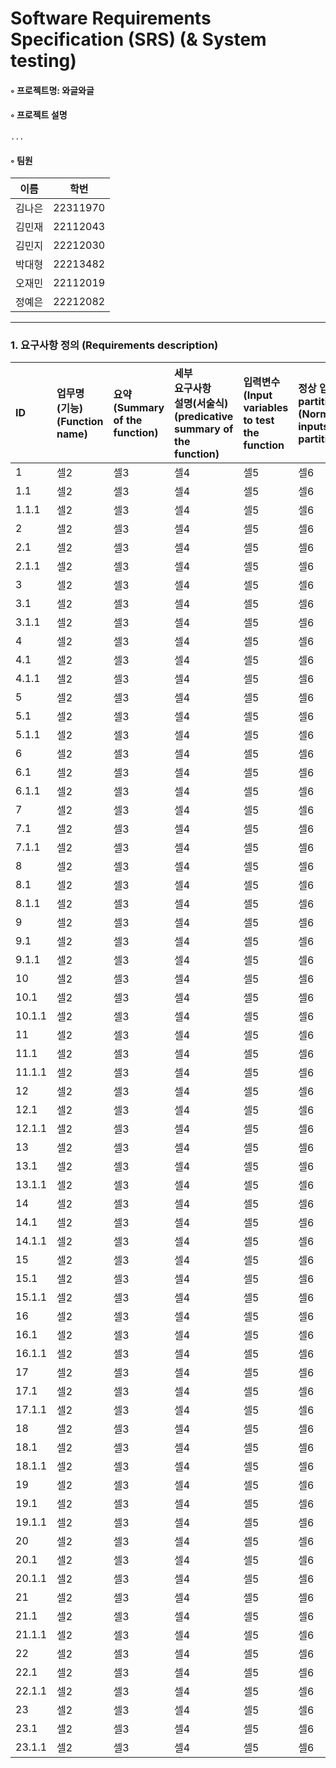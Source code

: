 # Software Requirements Specification (SRS) (& System testing)

#### ◦ 프로젝트명:  와글와글
#### ◦ 프로젝트 설명
 ` ... `


#### ◦ 팀원
| 이름       | 학번      |
|------------|-----------|
| 김나은     | 22311970  | 
| 김민재     | 22112043  | 
| 김민지     | 22212030  |
| 박대형     | 22213482  |
| 오재민     | 22112019  |
| 정예은     | 22212082  |

* * *

### 1. 요구사항 정의 (Requirements description)

|ID   |업무명<br>(기능)<br>(Function name)   |요약<br>(Summary of the function)   |세부<br>요구사항<br>설명(서술식)<br>(predicative summary of the function)   |입력변수<br>(Input variables to test the function   |정상 입력값 partitioning<br>(Normal inputs partitioning)   |예외 입력값 partitioning<br>(Exceptional inputs partitioning)|    |추적성<br>(Traceability)   |우선순위<br>(Priority)<br>(High, Medium, Low)   |테스트 결과<br>(Test result)
|:---|:---|:---|:---|:---|:---|:---|:---|:---|:---|:---|
1|셀2|셀3|셀4|셀5|셀6|셀7|  |셀9|셀10|셀11
1.1|셀2|셀3|셀4|셀5|셀6|셀7|  |셀9|셀10|셀11
1.1.1|셀2|셀3|셀4|셀5|셀6|셀7|  |셀9|셀10|셀11
2|셀2|셀3|셀4|셀5|셀6|셀7|  |셀9|셀10|셀11
2.1|셀2|셀3|셀4|셀5|셀6|셀7|  |셀9|셀10|셀11
2.1.1|셀2|셀3|셀4|셀5|셀6|셀7|  |셀9|셀10|셀11
3|셀2|셀3|셀4|셀5|셀6|셀7|  |셀9|셀10|셀11
3.1|셀2|셀3|셀4|셀5|셀6|셀7|  |셀9|셀10|셀11
3.1.1|셀2|셀3|셀4|셀5|셀6|셀7|  |셀9|셀10|셀11
4|셀2|셀3|셀4|셀5|셀6|셀7|  |셀9|셀10|셀11
4.1|셀2|셀3|셀4|셀5|셀6|셀7|  |셀9|셀10|셀11
4.1.1|셀2|셀3|셀4|셀5|셀6|셀7|  |셀9|셀10|셀11
5|셀2|셀3|셀4|셀5|셀6|셀7|  |셀9|셀10|셀11
5.1|셀2|셀3|셀4|셀5|셀6|셀7|  |셀9|셀10|셀11
5.1.1|셀2|셀3|셀4|셀5|셀6|셀7|  |셀9|셀10|셀11
6|셀2|셀3|셀4|셀5|셀6|셀7|  |셀9|셀10|셀11
6.1|셀2|셀3|셀4|셀5|셀6|셀7|  |셀9|셀10|셀11
6.1.1|셀2|셀3|셀4|셀5|셀6|셀7|  |셀9|셀10|셀11
7|셀2|셀3|셀4|셀5|셀6|셀7|  |셀9|셀10|셀11
7.1|셀2|셀3|셀4|셀5|셀6|셀7|  |셀9|셀10|셀11
7.1.1|셀2|셀3|셀4|셀5|셀6|셀7|  |셀9|셀10|셀11
8|셀2|셀3|셀4|셀5|셀6|셀7|  |셀9|셀10|셀11
8.1|셀2|셀3|셀4|셀5|셀6|셀7|  |셀9|셀10|셀11
8.1.1|셀2|셀3|셀4|셀5|셀6|셀7|  |셀9|셀10|셀11
9|셀2|셀3|셀4|셀5|셀6|셀7|  |셀9|셀10|셀11
9.1|셀2|셀3|셀4|셀5|셀6|셀7|  |셀9|셀10|셀11
9.1.1|셀2|셀3|셀4|셀5|셀6|셀7|  |셀9|셀10|셀11
10|셀2|셀3|셀4|셀5|셀6|셀7|  |셀9|셀10|셀11
10.1|셀2|셀3|셀4|셀5|셀6|셀7|  |셀9|셀10|셀11
10.1.1|셀2|셀3|셀4|셀5|셀6|셀7|  |셀9|셀10|셀11
11|셀2|셀3|셀4|셀5|셀6|셀7|  |셀9|셀10|셀11
11.1|셀2|셀3|셀4|셀5|셀6|셀7|  |셀9|셀10|셀11
11.1.1|셀2|셀3|셀4|셀5|셀6|셀7|  |셀9|셀10|셀11
12|셀2|셀3|셀4|셀5|셀6|셀7|  |셀9|셀10|셀11
12.1|셀2|셀3|셀4|셀5|셀6|셀7|  |셀9|셀10|셀11
12.1.1|셀2|셀3|셀4|셀5|셀6|셀7|  |셀9|셀10|셀11
13|셀2|셀3|셀4|셀5|셀6|셀7|  |셀9|셀10|셀11
13.1|셀2|셀3|셀4|셀5|셀6|셀7|  |셀9|셀10|셀11
13.1.1|셀2|셀3|셀4|셀5|셀6|셀7|  |셀9|셀10|셀11
14|셀2|셀3|셀4|셀5|셀6|셀7|  |셀9|셀10|셀11
14.1|셀2|셀3|셀4|셀5|셀6|셀7|  |셀9|셀10|셀11
14.1.1|셀2|셀3|셀4|셀5|셀6|셀7|  |셀9|셀10|셀11
15|셀2|셀3|셀4|셀5|셀6|셀7|  |셀9|셀10|셀11
15.1|셀2|셀3|셀4|셀5|셀6|셀7|  |셀9|셀10|셀11
15.1.1|셀2|셀3|셀4|셀5|셀6|셀7|  |셀9|셀10|셀11
16|셀2|셀3|셀4|셀5|셀6|셀7|  |셀9|셀10|셀11
16.1|셀2|셀3|셀4|셀5|셀6|셀7|  |셀9|셀10|셀11
16.1.1|셀2|셀3|셀4|셀5|셀6|셀7|  |셀9|셀10|셀11
17|셀2|셀3|셀4|셀5|셀6|셀7|  |셀9|셀10|셀11
17.1|셀2|셀3|셀4|셀5|셀6|셀7|  |셀9|셀10|셀11
17.1.1|셀2|셀3|셀4|셀5|셀6|셀7|  |셀9|셀10|셀11
18|셀2|셀3|셀4|셀5|셀6|셀7|  |셀9|셀10|셀11
18.1|셀2|셀3|셀4|셀5|셀6|셀7|  |셀9|셀10|셀11
18.1.1|셀2|셀3|셀4|셀5|셀6|셀7|  |셀9|셀10|셀11
19|셀2|셀3|셀4|셀5|셀6|셀7|  |셀9|셀10|셀11
19.1|셀2|셀3|셀4|셀5|셀6|셀7|  |셀9|셀10|셀11
19.1.1|셀2|셀3|셀4|셀5|셀6|셀7|  |셀9|셀10|셀11
20|셀2|셀3|셀4|셀5|셀6|셀7|  |셀9|셀10|셀11
20.1|셀2|셀3|셀4|셀5|셀6|셀7|  |셀9|셀10|셀11
20.1.1|셀2|셀3|셀4|셀5|셀6|셀7|  |셀9|셀10|셀11
21|셀2|셀3|셀4|셀5|셀6|셀7|  |셀9|셀10|셀11
21.1|셀2|셀3|셀4|셀5|셀6|셀7|  |셀9|셀10|셀11
21.1.1|셀2|셀3|셀4|셀5|셀6|셀7|  |셀9|셀10|셀11
22|셀2|셀3|셀4|셀5|셀6|셀7|  |셀9|셀10|셀11
22.1|셀2|셀3|셀4|셀5|셀6|셀7|  |셀9|셀10|셀11
22.1.1|셀2|셀3|셀4|셀5|셀6|셀7|  |셀9|셀10|셀11
23|셀2|셀3|셀4|셀5|셀6|셀7|  |셀9|셀10|셀11
23.1|셀2|셀3|셀4|셀5|셀6|셀7|  |셀9|셀10|셀11
23.1.1|셀2|셀3|셀4|셀5|셀6|셀7|  |셀9|셀10|셀11


